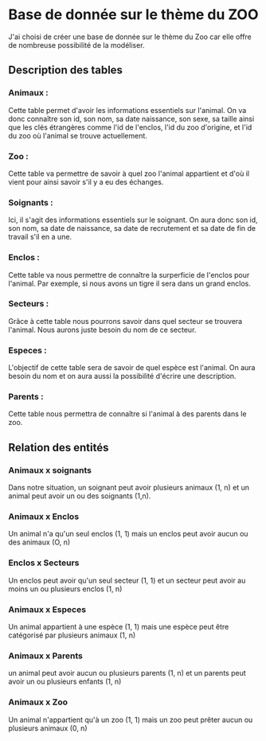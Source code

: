 # Base de donnée sur le thème du ZOO

J'ai choisi de créer une base de donnée sur le thème du Zoo car elle offre de nombreuse possibilité de la modéliser.

## Description des tables 

### Animaux :

Cette table permet d'avoir les informations essentiels sur l'animal. On va donc connaître son id, son nom, sa date naissance, son sexe, sa taille ainsi que les clés étrangères comme l'id de l'enclos, l'id du zoo d'origine, et l'id du zoo où l'animal se trouve actuellement.

### Zoo :

Cette table va permettre de savoir à quel zoo l'animal appartient et d'où il vient pour ainsi savoir s'il y a eu des échanges. 

### Soignants :

Ici, il s'agit des informations essentiels sur le soignant. On aura donc son id, son nom, sa date de naissance, sa date de recrutement et sa date de fin de travail s'il en a une.

### Enclos :

Cette table va nous permettre de connaître la surperficie de l'enclos pour l'animal. Par exemple, si nous avons un tigre il sera dans un grand enclos.

### Secteurs :

Grâce à cette table nous pourrons savoir dans quel secteur se trouvera l'animal. Nous aurons juste besoin du nom de ce secteur.

### Especes :

L'objectif de cette table sera de savoir de quel espèce est l'animal. On aura besoin du nom et on aura aussi la possibilité d'écrire une description.

### Parents :

Cette table nous permettra de connaître si l'animal à des parents dans le zoo.


## Relation des entités

### Animaux x soignants

Dans notre situation, un soignant peut avoir plusieurs animaux (1, n) et un animal peut avoir un ou des soignants (1,n).

### Animaux x Enclos

Un animal n'a qu'un seul enclos (1, 1) mais un enclos peut avoir aucun ou des animaux (O, n)

### Enclos x Secteurs

Un enclos peut avoir qu'un seul secteur (1, 1) et un secteur peut avoir au moins un ou plusieurs enclos (1, n)

### Animaux x Especes

Un animal appartient à une espèce (1, 1) mais une espèce peut être catégorisé par plusieurs animaux (1, n)

### Animaux x Parents

un animal peut avoir aucun ou plusieurs parents (1, n) et un parents peut avoir un ou plusieurs enfants (1, n)

### Animaux x Zoo

Un animal n'appartient qu'à un zoo (1, 1) mais un zoo peut prêter aucun ou plusieurs animaux (0, n)


